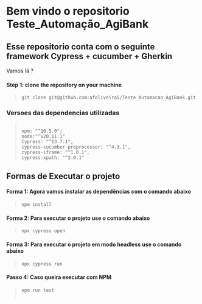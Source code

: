 # Bem vindo o repositorio Teste_Automação_AgiBank
## Esse repositorio conta com o seguinte framework Cypress + cucumber + Gherkin 


Vamos lá ?

#### Step 1: clone the repository on your machine

>```
>git clone git@github.com:afoliveira5/Teste_Automacao_AgiBank.git
>```

### Versoes das dependencias utilizadas
>```
>
>npm: "^10.5.0";
>node:"^v20.11.1"
>Cypress: "^13.7.1",
>cypress-cucumber-preprocessor: "^4.3.1",
>cypress-iframe: "^1.0.1",
>cypress-xpath: "^2.0.1"
>
>```

## Formas de Executar o projeto

#### Forma 1: Agora vamos instalar as dependências com o comando abaixo
>```
>npm install
>```

#### Forma 2: Para executar o projeto use o comando abaixo
>```
>npx cypress open  
>```

#### Forma 3: Para executar o projeto em modo headless use o comando abaixo
>```
> npx cypress run
>```

#### Passo 4: Caso queira executar com NPM
>```
> npm run test
>``

